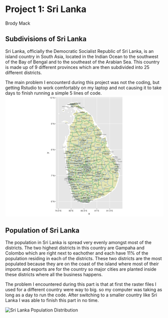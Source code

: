 # Project 1: Sri Lanka 

Brody Mack 

## Subdivisions of Sri Lanka
Sri Lanka, officially the Democratic Socialist Republic of Sri Lanka, is an island country in South Asia, located in the Indian Ocean to the southwest of the Bay of Bengal and to the southeast of the Arabian Sea. This country is made up of 9 different provinces which are then subdivided into 25 different districts. 

The main problem I encounterd during this project was not the coding, but getting Rstudio to work comfortably on my laptop and not causing it to take days to finish running a simple 5 lines of code. 
![Sri Lanka Subdivisions](https://github.com/Bfmack18/Workshop-/blob/master/sri_lanka.png)

## Population of Sri Lanka 

The population in Sri Lanka is spread very evenly amongst most of the districts. The two highest districts in this country are Gampaha and Colombo which are right next to eachother and each have 11% of the population residing in each of the districts. These two districts are the most populated because they are on the coast of the island where most of their imports and exports are for the country so major cities are planted inside these districts where all the business happens. 

The problem I encountered during this part is that at first the raster files I used for a different country were way to big. so my computer was taking as long as a day to run the code. After switching to a smaller country like Sri Lanka I was able to finish this part in no time. 

![Sri Lanka Population Distribution](https://github.com/Matt-Howat/Workshop/blob/master/dom_pop19.png)
